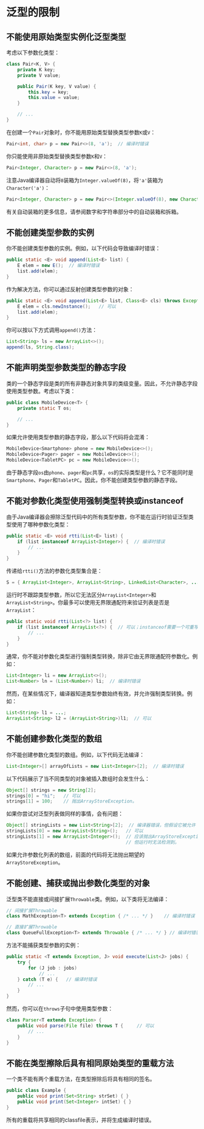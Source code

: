 # 泛型的限制

## 不能使用原始类型实例化泛型类型
考虑以下参数化类型：

```java
class Pair<K, V> {
    private K key;
    private V value;

    public Pair(K key, V value) {
        this.key = key;
        this.value = value;
    }

    // ...
}
```

在创建一个`Pair`对象时，你不能用原始类型替换类型参数`K`或`V`：

```java
Pair<int, char> p = new Pair<>(8, 'a');  // 编译时错误
```

你只能使用非原始类型替换类型参数`K`和`V`：

```java
Pair<Integer, Character> p = new Pair<>(8, 'a');
```

注意Java编译器自动将`8`装箱为`Integer.valueOf(8)`，将`'a'`装箱为`Character('a')`：

```java
Pair<Integer, Character> p = new Pair<>(Integer.valueOf(8), new Character('a'));
```

有关自动装箱的更多信息，请参阅数字和字符串部分中的自动装箱和拆箱。

## 不能创建类型参数的实例
你不能创建类型参数的实例。例如，以下代码会导致编译时错误：

```java
public static <E> void append(List<E> list) {
    E elem = new E();  // 编译时错误
    list.add(elem);
}
```

作为解决方法，你可以通过反射创建类型参数的对象：

```java
public static <E> void append(List<E> list, Class<E> cls) throws Exception {
    E elem = cls.newInstance();   // 可以
    list.add(elem);
}
```

你可以按以下方式调用`append()`方法：

```java
List<String> ls = new ArrayList<>();
append(ls, String.class);
```

## 不能声明类型参数类型的静态字段
类的一个静态字段是类的所有非静态对象共享的类级变量。因此，不允许静态字段使用类型参数。考虑以下类：

```java
public class MobileDevice<T> {
    private static T os;

    // ...
}
```

如果允许使用类型参数的静态字段，那么以下代码将会混淆：

```java
MobileDevice<Smartphone> phone = new MobileDevice<>();
MobileDevice<Pager> pager = new MobileDevice<>();
MobileDevice<TabletPC> pc = new MobileDevice<>();
```

由于静态字段`os`由`phone`、`pager`和`pc`共享，`os`的实际类型是什么？它不能同时是`Smartphone`、`Pager`和`TabletPC`。因此，你不能创建类型参数的静态字段。

## 不能对参数化类型使用强制类型转换或instanceof
由于Java编译器会擦除泛型代码中的所有类型参数，你不能在运行时验证泛型类型使用了哪种参数化类型：

```java
public static <E> void rtti(List<E> list) {
    if (list instanceof ArrayList<Integer>) {  // 编译时错误
        // ...
    }
}
```

传递给`rtti()`方法的参数化类型集合是：

```java
S = { ArrayList<Integer>, ArrayList<String>, LinkedList<Character>, ... }
```

运行时不跟踪类型参数，所以它无法区分`ArrayList<Integer>`和`ArrayList<String>`。你最多可以使用无界限通配符来验证列表是否是`ArrayList`：

```java
public static void rtti(List<?> list) {
    if (list instanceof ArrayList<?>) {  // 可以；instanceof需要一个可重写类型
        // ...
    }
}
```

通常，你不能对参数化类型进行强制类型转换，除非它由无界限通配符参数化。例如：

```java
List<Integer> li = new ArrayList<>();
List<Number> ln = (List<Number>) li;  // 编译时错误
```

然而，在某些情况下，编译器知道类型参数始终有效，并允许强制类型转换。例如：

```java
List<String> l1 = ...;
ArrayList<String> l2 = (ArrayList<String>)l1;  // 可以
```

## 不能创建参数化类型的数组
你不能创建参数化类型的数组。例如，以下代码无法编译：

```java
List<Integer>[] arrayOfLists = new List<Integer>[2];  // 编译时错误
```

以下代码展示了当不同类型的对象被插入数组时会发生什么：

```java
Object[] strings = new String[2];
strings[0] = "hi";   // 可以
strings[1] = 100;    // 抛出ArrayStoreException。
```

如果你尝试对泛型列表做同样的事情，会有问题：

```java
Object[] stringLists = new List<String>[2];  // 编译器错误，但假设它被允许
stringLists[0] = new ArrayList<String>();   // 可以
stringLists[1] = new ArrayList<Integer>();  // 应该抛出ArrayStoreException，
                                            // 但运行时无法检测到。
```

如果允许参数化列表的数组，前面的代码将无法抛出期望的`ArrayStoreException`。

## 不能创建、捕获或抛出参数化类型的对象
泛型类不能直接或间接扩展`Throwable`类。例如，以下类将无法编译：

```java
// 间接扩展Throwable
class MathException<T> extends Exception { /* ... */ }    // 编译时错误

// 直接扩展Throwable
class QueueFullException<T> extends Throwable { /* ... */ } // 编译时错误
```

方法不能捕获类型参数的实例：

```java
public static <T extends Exception, J> void execute(List<J> jobs) {
    try {
        for (J job : jobs)
            // ...
    } catch (T e) {   // 编译时错误
        // ...
    }
}
```

然而，你可以在`throws`子句中使用类型参数：

```java
class Parser<T extends Exception> {
    public void parse(File file) throws T {     // 可以
        // ...
    }
}
```

## 不能在类型擦除后具有相同原始类型的重载方法
一个类不能有两个重载方法，在类型擦除后将具有相同的签名。

```java
public class Example {
    public void print(Set<String> strSet) { }
    public void print(Set<Integer> intSet) { }
}
```

所有的重载将共享相同的classfile表示，并将生成编译时错误。
